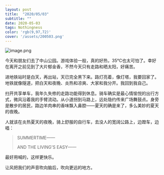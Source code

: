 ```yaml
---
layout: post
title:  "2020/05/03"
subtitle: ""
date: 2020-05-03
tags: Nothingness
color: 'rgb(9,97,72)'
cover: '/assets/200503.png'
---
```


![image.png](https://i.loli.net/2020/12/24/O8gfPI4x3pdlZJj.png)

今天和朋友们去了中山公园。游戏体验一般，真的好热，35℃也太可怕了。幸好在离开之前见到了大片郁金香，不然今天只有走路和晒太阳，好痛苦。



进地铁站时是白天，再出站，天已完全黑下来。路灯亮着，像灯塔，我要回家了。地铁就像隧道，把白天和夜晚、炎热和凉爽、大家和我分开。我回到我自己。

扫开共享单车，我年久失修的走路功能得到休息。骑车确实是最心情愉悦的出行方式，微风沿着我的手臂流动。从小道拐到马路上，远处隐约传来广场舞鼓点。身旁是散步的居民，路边羊肉串的香味飘入鼻腔——夏天的确是来了，多么美妙的夏天的夜晚。

人就该在炎热夏天的夜晚，骑上舒服的自行车，去没人的宽阔公路上，边蹬车，边唱：

> SUMMERTIME——
>
> AND THE LIVING'S EASY——

最好用喊的，这样更快乐。

让风把我们的声音吹向脑后，吹向更远的地方。